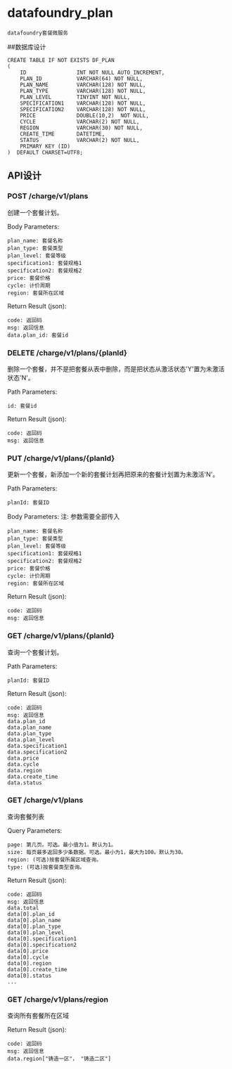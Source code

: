 # datafoundry_plan

```
datafoundry套餐微服务
```

##数据库设计

```
CREATE TABLE IF NOT EXISTS DF_PLAN
(
    ID                INT NOT NULL AUTO_INCREMENT,
    PLAN_ID           VARCHAR(64) NOT NULL,
    PLAN_NAME         VARCHAR(128) NOT NULL,
    PLAN_TYPE         VARCHAR(128) NOT NULL,
    PLAN_LEVEL        TINYINT NOT NULL,
    SPECIFICATION1    VARCHAR(128) NOT NULL,
    SPECIFICATION2    VARCHAR(128) NOT NULL,
    PRICE             DOUBLE(10,2)  NOT NULL,
    CYCLE             VARCHAR(2) NOT NULL,
    REGION            VARCHAR(30) NOT NULL,
    CREATE_TIME       DATETIME,
    STATUS            VARCHAR(2) NOT NULL,
    PRIMARY KEY (ID)
)  DEFAULT CHARSET=UTF8;
```

## API设计  

### POST /charge/v1/plans

创建一个套餐计划。

Body Parameters:
```
plan_name: 套餐名称
plan_type: 套餐类型
plan_level: 套餐等级
specification1: 套餐规格1
specification2: 套餐规格2
price: 套餐价格
cycle: 计价周期
region: 套餐所在区域
```

Return Result (json):
```
code: 返回码
msg: 返回信息
data.plan_id: 套餐id
```

### DELETE /charge/v1/plans/{planId}

删除一个套餐，并不是把套餐从表中删除，而是把状态从激活状态'Y'置为未激活状态'N'。

Path Parameters:
```
id: 套餐id
```

Return Result (json):

```
code: 返回码
msg: 返回信息
```

### PUT /charge/v1/plans/{planId}

更新一个套餐，新添加一个新的套餐计划再把原来的套餐计划置为未激活'N'。

Path Parameters:
```
planId: 套餐ID
```

Body Parameters:
注: 参数需要全部传入
```
plan_name: 套餐名称
plan_type: 套餐类型
plan_level: 套餐等级
specification1: 套餐规格1
specification2: 套餐规格2
price: 套餐价格
cycle: 计价周期
region: 套餐所在区域
```

Return Result (json):
```
code: 返回码
msg: 返回信息
```

### GET /charge/v1/plans/{planId}

查询一个套餐计划。

Path Parameters:
```
planId: 套餐ID
```

Return Result (json):
```
code: 返回码
msg: 返回信息
data.plan_id
data.plan_name
data.plan_type
data.plan_level
data.specification1
data.specification2
data.price
data.cycle
data.region
data.create_time
data.status
```

### GET /charge/v1/plans

查询套餐列表

Query Parameters:
```
page: 第几页。可选。最小值为1。默认为1。
size: 每页最多返回多少条数据。可选。最小为1，最大为100。默认为30。
region: (可选)按套餐所属区域查询。
type: (可选)按套餐类型查询。
```

Return Result (json):
```
code: 返回码
msg: 返回信息
data.total
data[0].plan_id
data[0].plan_name
data[0].plan_type
data[0].plan_level
data[0].specification1
data[0].specification2
data[0].price
data[0].cycle
data[0].region
data[0].create_time
data[0].status
...
```

### GET /charge/v1/plans/region

查询所有套餐所在区域

Return Result (json):
```
code: 返回码
msg: 返回信息
data.region["铸造一区"， "铸造二区"]


